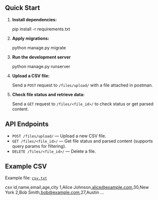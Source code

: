 
## Quick Start

1. **Install dependencies:**

    pip install -r requirements.txt

2. **Apply migrations:**

    python manage.py migrate

3. **Run the development server**

    python manage.py runserver

4. **Upload a CSV file:**

    Send a `POST` request to `/files/upload/` with a file attached in postman.

5. **Check file status and retrieve data:**

    Send a `GET` request to `/files/<file_id>/` to check status or get parsed content.

## API Endpoints

- `POST /files/upload/` — Upload a new CSV file.
- `GET /files/<file_id>/` — Get file status and parsed content (supports query params for filtering).
- `DELETE /files/<file_id>/` — Delete a file.

## Example CSV

Example file: [`csv.txt`](csv.txt)

csv
id,name,email,age,city
1,Alice Johnson,alice@example.com,30,New York
2,Bob Smith,bob@example.com,27,Austin
...